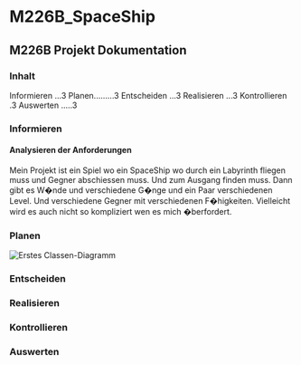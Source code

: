 # M226B_SpaceShip

## M226B Projekt Dokumentation
### Inhalt
Informieren ...3
Planen.........3
Entscheiden ...3
Realisieren ...3
Kontrollieren .3
Auswerten .....3

### Informieren
#### Analysieren der Anforderungen
Mein Projekt ist ein Spiel wo ein SpaceShip wo durch ein Labyrinth fliegen muss und Gegner abschiessen muss. Und zum Ausgang finden muss. Dann gibt es W�nde und verschiedene G�nge und ein Paar verschiedenen Level. Und verschiedene Gegner mit verschiedenen F�higkeiten. Vielleicht wird es auch nicht so kompliziert wen es mich �berfordert.

### Planen

![Erstes Classen-Diagramm]("Classen-Diagramme/Screenshot_2021-12-06_102343.png")

### Entscheiden

### Realisieren

### Kontrollieren

### Auswerten
